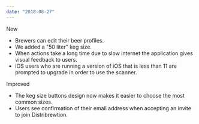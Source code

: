 ```yaml
---
date: "2018-08-27"
---
```


New
- Brewers can edit their beer profiles.
- We added a "50 liter" keg size.
- When actions take a long time due to slow internet the application gives visual feedback to users.
- iOS users who are running a version of iOS that is less than 11 are prompted to upgrade in order to use the scanner.

Improved
- The keg size buttons design now makes it easier to choose the most common sizes.
- Users see confirmation of their email address when accepting an invite to join Distribrewtion.
